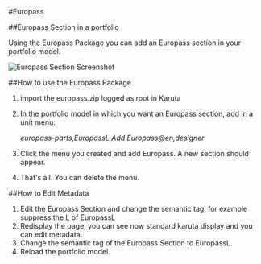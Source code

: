 #Europass

##Europass Section in a portfolio

Using the Europass Package you can add an Europass section in your portfolio model.

![Europass Section Screenshot](https://github.com/karutaproject/karuta-templates/blob/master/Europass/EuropassScreenshot.jpg "Europass Section Screenshot")

##How to use the Europass Package

1. import the europass.zip logged as root in Karuta
1. In the portfolio model in which you want an Europass section, add in a unit menu: 

    *europass-parts,EuropassL,Add Europass@en,designer*
1. Click the menu you created and add Europass. A new section should appear.
1. That's all. You can delete the menu.

##How to Edit Metadata

1. Edit the Europass Section and change the semantic tag, for example suppress the L of EuropassL
2. Redisplay the page, you can see now standard karuta display and you can edit metadata.
3. Change the semantic tag of the Europass Section to EuropassL.
4. Reload the portfolio model.
